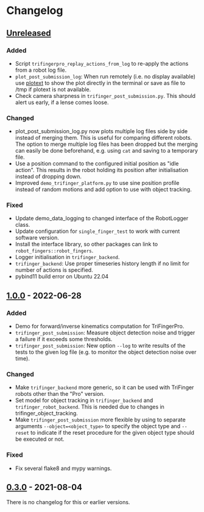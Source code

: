 # Changelog

## [Unreleased]
### Added
- Script `trifingerpro_replay_actions_from_log` to re-apply the actions from a robot log
  file.
- `plot_post_submission_log`: When run remotely (i.e. no display available) use
  [plotext](https://github.com/piccolomo/plotext) to show the plot directly in
  the terminal or save as file to /tmp if plotext is not available.
- Check camera sharpness in `trifinger_post_submission.py`.  This should alert us early,
  if a lense comes loose.

### Changed
- plot_post_submission_log.py now plots multiple log files side by side instead of
  merging them.  This is useful for comparing different robots.
  The option to merge multiple log files has been dropped but the merging can easily be
  done beforehand, e.g. using `cat` and saving to a temporary file.
- Use a position command to the configured initial position as "idle action".
  This results in the robot holding its position after initialisation instead of
  dropping down.
- Improved `demo_trifinger_platform.py` to use sine position profile instead of
  random motions and add option to use with object tracking.

### Fixed
- Update demo_data_logging to changed interface of the RobotLogger class.
- Update configuration for `single_finger_test` to work with current software
  version.
- Install the interface library, so other packages can link to
  `robot_fingers::robot_fingers`.
- Logger initialisation in `trifinger_backend`.
- `trifinger_backend`: Use proper timeseries history length if no limit for
  number of actions is specified.
- pybind11 build error on Ubuntu 22.04


## [1.0.0] - 2022-06-28
### Added
- Demo for forward/inverse kinematics computation for TriFingerPro.
- `trifinger_post_submission`: Measure object detection noise and trigger a
  failure if it exceeds some thresholds.
- `trifinger_post_submission`: New option `--log` to write results of the tests
  to the given log file (e.g. to monitor the object detection noise over time).

### Changed
- Make `trifinger_backend` more generic, so it can be used with TriFinger robots
  other than the "Pro" version.
- Set model for object tracking in `trifinger_backend` and
  `trifinger_robot_backend`.  This is needed due to changes in
  trifinger_object_tracking.
- Make `trifinger_post_submission` more flexible by using to separate arguments
  `--object=<object_type>` to specify the object type and `--reset` to indicate
  if the reset procedure for the given object type should be executed or not.

### Fixed
- Fix several flake8 and mypy warnings.


## [0.3.0] - 2021-08-04

There is no changelog for this or earlier versions.


[Unreleased]: https://github.com/open-dynamic-robot-initiative/robot_fingers/compare/v1.0.0...HEAD
[1.0.0]: https://github.com/open-dynamic-robot-initiative/robot_fingers/compare/v0.3.0...v1.0.0
[0.3.0]: https://github.com/open-dynamic-robot-initiative/robot_fingers/releases/tag/v0.3.0
